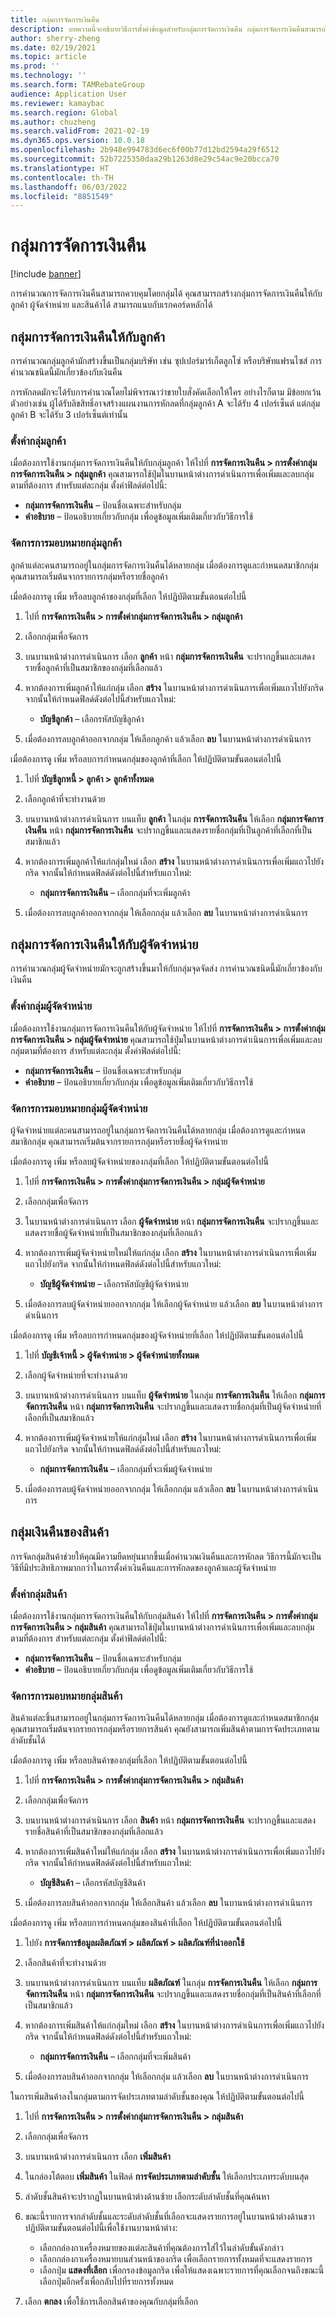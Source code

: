 ```yaml
---
title: กลุ่มการจัดการเงินคืน
description: บทความนี้จะอธิบายวิธีการตั้งค่าข้อมูลสำหรับกลุ่มการจัดการเงินคืน กลุ่มการจัดการเงินคืนสามารถใช้ในระหว่างการคํานวณเงินคืนและสามารถแนบกับเรกคอร์ดหลักได้
author: sherry-zheng
ms.date: 02/19/2021
ms.topic: article
ms.prod: ''
ms.technology: ''
ms.search.form: TAMRebateGroup
audience: Application User
ms.reviewer: kamaybac
ms.search.region: Global
ms.author: chuzheng
ms.search.validFrom: 2021-02-19
ms.dyn365.ops.version: 10.0.18
ms.openlocfilehash: 2b948e994783d6ec6f00b77d12bd2594a29f6512
ms.sourcegitcommit: 52b7225350daa29b1263d8e29c54ac9e20bcca70
ms.translationtype: HT
ms.contentlocale: th-TH
ms.lasthandoff: 06/03/2022
ms.locfileid: "8851549"
---
```

# <a name="rebate-management-groups"></a>กลุ่มการจัดการเงินคืน

[!include [banner](../includes/banner.md)]

การคํานวณการจัดการเงินคืนสามารถควบคุมโดยกลุ่มได้ คุณสามารถสร้างกลุ่มการจัดการเงินคืนให้กับลูกค้า ผู้จัดจำหน่าย และสินค้าได้ สามารถแนบกับเรกคอร์ดหลักได้

## <a name="rebate-management-customer-groups"></a>กลุ่มการจัดการเงินคืนให้กับลูกค้า

การคํานวณกลุ่มลูกค้ามักสร้างขึ้นเป็นกลุ่มบริษัท เช่น ซุปเปอร์มาร์เก็ตลูกโซ่ หรือบริษัทแฟรนไซส์ การคํานวณชนิดนี้มักเกี่ยวข้องกับเงินคืน

การหักลดมักจะได้รับการคํานวณโดยไม่พิจารณาว่าขายใบสั่งคัดเลือกให้ใคร อย่างไรก็ตาม มีข้อยกเว้น ตัวอย่างเช่น ผู้ได้รับลิขสิทธิ์อาจสร้างแผนงานการหักลดที่กลุ่มลูกค้า A จะได้รับ 4 เปอร์เซ็นต์ แต่กลุ่มลูกค้า B จะได้รับ 3 เปอร์เซ็นต์เท่านั้น

### <a name="set-up-customer-groups"></a>ตั้งค่ากลุ่มลูกค้า

เมื่อต้องการใช้งานกลุ่มการจัดการเงินคืนให้กับกลุ่มลูกค้า ให้ไปที่ **การจัดการเงินคืน \> การตั้งค่ากลุ่มการจัดการเงินคืน \> กลุ่มลูกค้า** คุณสามารถใช้ปุ่มในบานหน้าต่างการดำเนินการเพื่อเพิ่มและลบกลุ่มตามที่ต้องการ สำหรับแต่ละกลุ่ม ตั้งค่าฟิลด์ต่อไปนี้:

- **กลุ่มการจัดการเงินคืน** – ป้อนชื่อเฉพาะสำหรับกลุ่ม
- **คำอธิบาย** – ป้อนอธิบายเกี่ยวกับกลุ่ม เพื่อดูข้อมูลเพิ่มเติมเกี่ยวกับวิธีการใช้

### <a name="manage-customer-group-assignments"></a>จัดการการมอบหมายกลุ่มลูกค้า

ลูกค้าแต่ละคนสามารถอยู่ในกลุ่มการจัดการเงินคืนได้หลายกลุ่ม เมื่อต้องการดูและกําหนดสมาชิกกลุ่ม คุณสามารถเริ่มต้นจากรายการกลุ่มหรือรายชื่อลูกค้า

เมื่อต้องการดู เพิ่ม หรือลบลูกค้าของกลุ่มที่เลือก ให้ปฏิบัติตามขั้นตอนต่อไปนี้

1. ไปที่ **การจัดการเงินคืน \> การตั้งค่ากลุ่มการจัดการเงินคืน \> กลุ่มลูกค้า**
1. เลือกกลุ่มเพื่อจัดการ
1. บนบานหน้าต่างการดำเนินการ เลือก **ลูกค้า** หน้า **กลุ่มการจัดการเงินคืน** จะปรากฏขึ้นและแสดงรายชื่อลูกค้าที่เป็นสมาชิกของกลุ่มที่เลือกแล้ว
1. หากต้องการเพิ่มลูกค้าให้แก่กลุ่ม เลือก **สร้าง** ในบานหน้าต่างการดำเนินการเพื่อเพิ่มแถวไปยังกริด จากนั้นให้กำหนดฟิลด์ดังต่อไปนี้สำหรับแถวใหม่:

    - **บัญชีลูกค้า** – เลือกรหัสบัญชีลูกค้า

1. เมื่อต้องการลบลูกค้าออกจากกลุ่ม ให้เลือกลูกค้า แล้วเลือก **ลบ** ในบานหน้าต่างการดำเนินการ

เมื่อต้องการดู เพิ่ม หรือลบการกำหนดกลุ่มของลูกค้าที่เลือก ให้ปฏิบัติตามขั้นตอนต่อไปนี้

1. ไปที่ **บัญชีลูกหนี้ \> ลูกค้า \> ลูกค้าทั้งหมด**
1. เลือกลูกค้าที่จะทำงานด้วย
1. บนบานหน้าต่างการดำเนินการ บนแท็บ **ลูกค้า** ในกลุ่ม **การจัดการเงินคืน** ให้เลือก **กลุ่มการจัดการเงินคืน** หน้า **กลุ่มการจัดการเงินคืน** จะปรากฏขึ้นและแสดงรายชื่อกลุ่มที่เป็นลูกค้าที่เลือกที่เป็นสมาชิกแล้ว
1. หากต้องการเพิ่มลูกค้าให้แก่กลุ่มใหม่ เลือก **สร้าง** ในบานหน้าต่างการดำเนินการเพื่อเพิ่มแถวไปยังกริด จากนั้นให้กำหนดฟิลด์ดังต่อไปนี้สำหรับแถวใหม่:

    - **กลุ่มการจัดการเงินคืน** – เลือกกลุ่มที่จะเพิ่มลูกค้า

1. เมื่อต้องการลบลูกค้าออกจากกลุ่ม ให้เลือกกลุ่ม แล้วเลือก **ลบ** ในบานหน้าต่างการดำเนินการ

## <a name="rebate-management-vendor-groups"></a>กลุ่มการจัดการเงินคืนให้กับผู้จัดจำหน่าย

การคํานวณกลุ่มผู้จัดจำหน่ายมักจะถูกสร้างขึ้นมาให้กับกลุ่มจุดจัดส่ง การคํานวณชนิดนี้มักเกี่ยวข้องกับเงินคืน

### <a name="set-up-vendor-groups"></a>ตั้งค่ากลุ่มผู้จัดจำหน่าย

เมื่อต้องการใช้งานกลุ่มการจัดการเงินคืนให้กับผู้จัดจำหน่าย ให้ไปที่ **การจัดการเงินคืน \> การตั้งค่ากลุ่มการจัดการเงินคืน \> กลุ่มผู้จัดจำหน่าย** คุณสามารถใช้ปุ่มในบานหน้าต่างการดำเนินการเพื่อเพิ่มและลบกลุ่มตามที่ต้องการ สำหรับแต่ละกลุ่ม ตั้งค่าฟิลด์ต่อไปนี้:

- **กลุ่มการจัดการเงินคืน** – ป้อนชื่อเฉพาะสำหรับกลุ่ม
- **คำอธิบาย** – ป้อนอธิบายเกี่ยวกับกลุ่ม เพื่อดูข้อมูลเพิ่มเติมเกี่ยวกับวิธีการใช้

### <a name="manage-vendor-group-assignments"></a>จัดการการมอบหมายกลุ่มผู้จัดจำหน่าย

ผู้จัดจำหน่ายแต่ละคนสามารถอยู่ในกลุ่มการจัดการเงินคืนได้หลายกลุ่ม เมื่อต้องการดูและกําหนดสมาชิกกลุ่ม คุณสามารถเริ่มต้นจากรายการกลุ่มหรือรายชื่อผู้จัดจำหน่าย

เมื่อต้องการดู เพิ่ม หรือลบผู้จัดจำหน่ายของกลุ่มที่เลือก ให้ปฏิบัติตามขั้นตอนต่อไปนี้

1. ไปที่ **การจัดการเงินคืน \> การตั้งค่ากลุ่มการจัดการเงินคืน \> กลุ่มผู้จัดจำหน่าย**
1. เลือกกลุ่มเพื่อจัดการ
1. ในบานหน้าต่างการดำเนินการ เลือก **ผู้จัดจำหน่าย** หน้า **กลุ่มการจัดการเงินคืน** จะปรากฏขึ้นและแสดงรายชื่อผู้จัดจำหน่ายที่เป็นสมาชิกของกลุ่มที่เลือกแล้ว
1. หากต้องการเพิ่มผู้จัดจำหน่ายใหม่ให้แก่กลุ่ม เลือก **สร้าง** ในบานหน้าต่างการดำเนินการเพื่อเพิ่มแถวไปยังกริด จากนั้นให้กำหนดฟิลด์ดังต่อไปนี้สำหรับแถวใหม่:

    - **บัญชีผู้จัดจำหน่าย** – เลือกรหัสบัญชีผู้จัดจำหน่าย

1. เมื่อต้องการลบผู้จัดจำหน่ายออกจากกลุ่ม ให้เลือกผู้จัดจำหน่าย แล้วเลือก **ลบ** ในบานหน้าต่างการดำเนินการ

เมื่อต้องการดู เพิ่ม หรือลบการกำหนดกลุ่มของผู้จัดจำหน่ายที่เลือก ให้ปฏิบัติตามขั้นตอนต่อไปนี้

1. ไปที่ **บัญชีเจ้าหนี้ \> ผู้จัดจำหน่าย \> ผู้จัดจำหน่ายทั้งหมด**
1. เลือกผู้จัดจำหน่ายที่จะทำงานด้วย
1. บนบานหน้าต่างการดำเนินการ บนแท็บ **ผู้จัดจำหน่าย** ในกลุ่ม **การจัดการเงินคืน** ให้เลือก **กลุ่มการจัดการเงินคืน** หน้า **กลุ่มการจัดการเงินคืน** จะปรากฏขึ้นและแสดงรายชื่อกลุ่มที่เป็นผู้จัดจำหน่ายที่เลือกที่เป็นสมาชิกแล้ว
1. หากต้องการเพิ่มผู้จัดจำหน่ายให้แก่กลุ่มใหม่ เลือก **สร้าง** ในบานหน้าต่างการดำเนินการเพื่อเพิ่มแถวไปยังกริด จากนั้นให้กำหนดฟิลด์ดังต่อไปนี้สำหรับแถวใหม่:

    - **กลุ่มการจัดการเงินคืน** – เลือกกลุ่มที่จะเพิ่มผู้จัดจำหน่าย

1. เมื่อต้องการลบผู้จัดจำหน่ายออกจากกลุ่ม ให้เลือกกลุ่ม แล้วเลือก **ลบ** ในบานหน้าต่างการดำเนินการ

## <a name="item-rebate-groups"></a>กลุ่มเงินคืนของสินค้า

การจัดกลุ่มสินค้าช่วยให้คุณมีความยืดหยุ่นมากขึ้นเมื่อคํานวณเงินคืนและการหักลด วิธีการนี้มักจะเป็นวิธีที่มีประสิทธิภาพมากกว่าในการตั้งค่าเงินคืนและการหักลดของลูกค้าและผู้จัดจำหน่าย

### <a name="set-up-item-groups"></a>ตั้งค่ากลุ่มสินค้า

เมื่อต้องการใช้งานกลุ่มการจัดการเงินคืนให้กับกลุ่มสินค้า ให้ไปที่ **การจัดการเงินคืน \> การตั้งค่ากลุ่มการจัดการเงินคืน \> กลุ่มสินค้า** คุณสามารถใช้ปุ่มในบานหน้าต่างการดำเนินการเพื่อเพิ่มและลบกลุ่มตามที่ต้องการ สำหรับแต่ละกลุ่ม ตั้งค่าฟิลด์ต่อไปนี้:

- **กลุ่มการจัดการเงินคืน** – ป้อนชื่อเฉพาะสำหรับกลุ่ม
- **คำอธิบาย** – ป้อนอธิบายเกี่ยวกับกลุ่ม เพื่อดูข้อมูลเพิ่มเติมเกี่ยวกับวิธีการใช้

### <a name="manage-item-group-assignments"></a>จัดการการมอบหมายกลุ่มสินค้า

สินค้าแต่ละชิ้นสามารถอยู่ในกลุ่มการจัดการเงินคืนได้หลายกลุ่ม เมื่อต้องการดูและกําหนดสมาชิกกลุ่ม คุณสามารถเริ่มต้นจากรายการกลุ่มหรือรายการสินค้า คุณยังสามารถเพิ่มสินค้าตามการจัดประเภทตามลำดับชั้นได้

เมื่อต้องการดู เพิ่ม หรือลบสินค้าของกลุ่มที่เลือก ให้ปฏิบัติตามขั้นตอนต่อไปนี้

1. ไปที่ **การจัดการเงินคืน \> การตั้งค่ากลุ่มการจัดการเงินคืน \> กลุ่มสินค้า**
1. เลือกกลุ่มเพื่อจัดการ
1. บนบานหน้าต่างการดำเนินการ เลือก **สินค้า** หน้า **กลุ่มการจัดการเงินคืน** จะปรากฏขึ้นและแสดงรายชื่อสินค้าที่เป็นสมาชิกของกลุ่มที่เลือกแล้ว
1. หากต้องการเพิ่มสินค้าใหม่ให้แก่กลุ่ม เลือก **สร้าง** ในบานหน้าต่างการดำเนินการเพื่อเพิ่มแถวไปยังกริด จากนั้นให้กำหนดฟิลด์ดังต่อไปนี้สำหรับแถวใหม่:

    - **บัญชีสินค้า** – เลือกรหัสบัญชีสินค้า

1. เมื่อต้องการลบสินค้าออกจากกลุ่ม ให้เลือกสินค้า แล้วเลือก **ลบ** ในบานหน้าต่างการดำเนินการ

เมื่อต้องการดู เพิ่ม หรือลบการกำหนดกลุ่มของสินค้าที่เลือก ให้ปฏิบัติตามขั้นตอนต่อไปนี้

1. ไปยัง **การจัดการข้อมูลผลิตภัณฑ์ \> ผลิตภัณฑ์ \> ผลิตภัณฑ์ที่นำออกใช้**
1. เลือกสินค้าที่จะทำงานด้วย
1. บนบานหน้าต่างการดำเนินการ บนแท็บ **ผลิตภัณฑ์** ในกลุ่ม **การจัดการเงินคืน** ให้เลือก **กลุ่มการจัดการเงินคืน** หน้า **กลุ่มการจัดการเงินคืน** จะปรากฏขึ้นและแสดงรายชื่อกลุ่มที่เป็นสินค้าที่เลือกที่เป็นสมาชิกแล้ว
1. หากต้องการเพิ่มสินค้าให้แก่กลุ่มใหม่ เลือก **สร้าง** ในบานหน้าต่างการดำเนินการเพื่อเพิ่มแถวไปยังกริด จากนั้นให้กำหนดฟิลด์ดังต่อไปนี้สำหรับแถวใหม่:

    - **กลุ่มการจัดการเงินคืน** – เลือกกลุ่มที่จะเพิ่มสินค้า

1. เมื่อต้องการลบสินค้าออกจากกลุ่ม ให้เลือกกลุ่ม แล้วเลือก **ลบ** ในบานหน้าต่างการดำเนินการ

ในการเพิ่มสินค้าลงในกลุ่มตามการจัดประเภทตามลำดับชั้นของคุณ ให้ปฏิบัติตามขั้นตอนต่อไปนี้

1. ไปที่ **การจัดการเงินคืน \> การตั้งค่ากลุ่มการจัดการเงินคืน \> กลุ่มสินค้า**
1. เลือกกลุ่มเพื่อจัดการ
1. บนบานหน้าต่างการดำเนินการ เลือก **เพิ่มสินค้า**
1. ในกล่องโต้ตอบ **เพิ่มสินค้า** ในฟิลด์ **การจัดประเภทตามลำดับชั้น** ให้เลือกประเภทระดับบนสุด
1. ลำดับชั้นสินค้าจะปรากฏในบานหน้าต่างด้านซ้าย เลือกระดับลำดับชั้นที่คุณค้นหา 
1. ขณะนี้รายการจากลำดับชั้นและระดับลำดับชั้นที่เลือกจะแสดงรายการอยู่ในบานหน้าต่างด้านขวา ปฏิบัติตามขั้นตอนต่อไปนี้เพื่อใช้งานบานหน้าต่าง:

    - เลือกกล่องกาเครื่องหมายของแต่ละสินค้าที่คุณต้องการใส่ไว้ในลำดับขั้นดังกล่าว
    - เลือกกล่องกาเครื่องหมายบนส่วนหน้าของกริด เพื่อเลือกรายการทั้งหมดที่จะแสดงรายการ
    - เลือกปุ่ม **แสดงที่เลือก** เพื่อกรองข้อมูลกริด เพื่อให้แสดงเฉพาะรายการที่คุณเลือกจนถึงขณะนี้ เลือกปุ่มอีกครั้งเพื่อกลับไปที่รายการทั้งหมด

1. เลือก **ตกลง** เพื่อใช้การเลือกสินค้าของคุณกับกลุ่มที่เลือก
